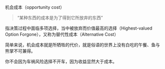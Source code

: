 ---
---

机会成本（opportunity cost）

> “某种东西的成本是为了得到它所放弃的东西”

指决策过程中面临多项选择，当中被放弃而价值最高的选择（Highest-valued Option Forgone），又称为替代性成本（Alternative Cost）

简单来说，机会成本就是所牺牲的代价，就是俗语的世界上没有白吃的午餐、鱼与熊掌不可兼得。

你不会因为车祸风险选择不开车，因为收益显然大于成本。